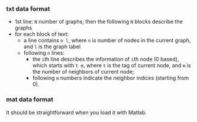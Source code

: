 ### txt data format

* 1st line: `N` number of graphs; then the following `N` blocks describe the graphs  
* for each block of text:
  - a line contains `n l`, where `n` is number of nodes in the current graph, and `l` is the graph label
  - following `n` lines: 
    - the `i`th line describes the information of `i`th node (0 based), which starts with `t m`, where `t` is the tag of current node, and `m` is the number of neighbors of current node;
    - following `m` numbers indicate the neighbor indices (starting from 0). 
    
### mat data format

It should be straightforward when you load it with Matlab.
